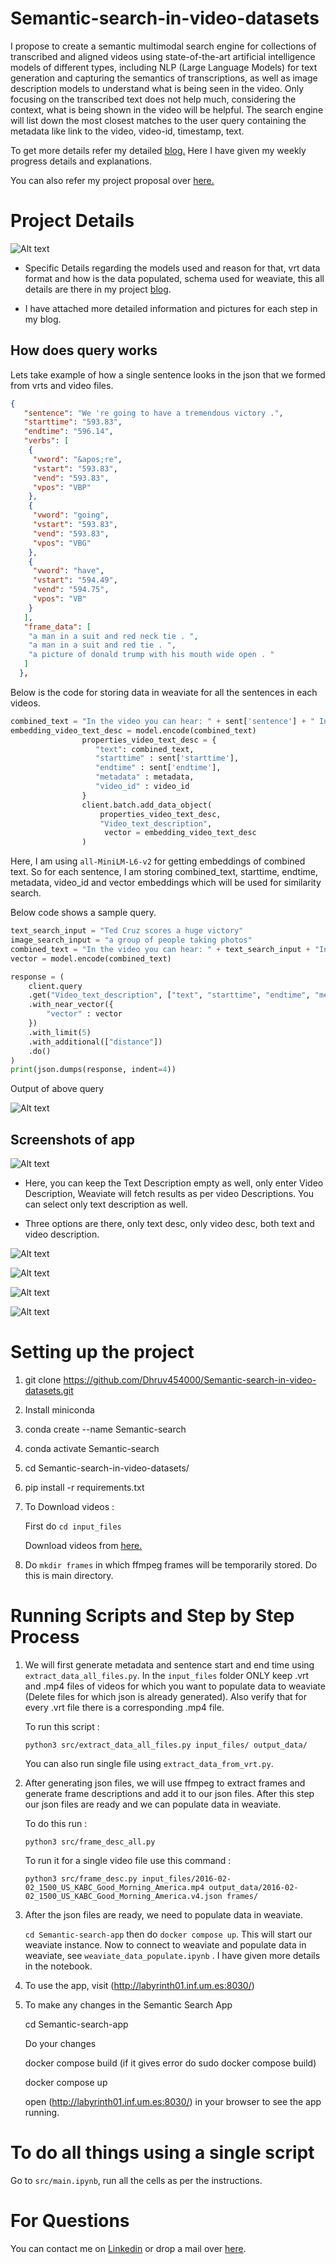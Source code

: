 # Semantic-search-in-video-datasets

I propose to create a semantic multimodal search engine for collections of transcribed and aligned videos using state-of-the-art artificial intelligence models of different types, including NLP (Large Language Models) for text generation and capturing the semantics of transcriptions, as well as image description models to understand what is being seen in the video. Only focusing on the transcribed text does not help much, considering the context, what is being shown in the video will be helpful. The search engine will list down the most closest matches to the user query containing the metadata like link to the video, video-id, timestamp, text.

To get more details refer my detailed [blog.](https://dhruv-kunjadiya.notion.site/Semantic-search-in-video-datasets-3c73c303c56748b497a975b1397d84ef) Here I have given my weekly progress details and explanations.

You can also refer my project proposal over [here.](https://drive.google.com/file/d/1KRPg9y2Nf4vBzq1CcCKbSYBn_3O3niXz/view)

# Project Details

![Alt text](utilities/image.png)

- Specific Details regarding the models used and reason for that, vrt data format and how is the data populated, schema used for weaviate, this all details are there in my project [blog](https://dhruv-kunjadiya.notion.site/Semantic-search-in-video-datasets-3c73c303c56748b497a975b1397d84ef).

- I have attached more detailed information and pictures for each step in my blog.


## How does query works

Lets take example of how a single sentence looks in the json that we formed from vrts and video files.

```json
{
   "sentence": "We 're going to have a tremendous victory .",
   "starttime": "593.83",
   "endtime": "596.14",
   "verbs": [
    {
     "vword": "&apos;re",
     "vstart": "593.83",
     "vend": "593.83",
     "vpos": "VBP"
    },
    {
     "vword": "going",
     "vstart": "593.83",
     "vend": "593.83",
     "vpos": "VBG"
    },
    {
     "vword": "have",
     "vstart": "594.49",
     "vend": "594.75",
     "vpos": "VB"
    }
   ],
   "frame_data": [
    "a man in a suit and red neck tie . ",
    "a man in a suit and red tie . ",
    "a picture of donald trump with his mouth wide open . "
   ]
  },
```
Below is the code for storing data in weaviate for all the sentences in each videos.

```python
combined_text = "In the video you can hear: " + sent['sentence'] + " In the video you can see: " + ", ".join([sentence.strip(" .") for sentence in sent['frame_data']]) + '.'
embedding_video_text_desc = model.encode(combined_text)
                properties_video_text_desc = {
                   "text": combined_text,
                   "starttime" : sent['starttime'],
                   "endtime" : sent['endtime'],
                   "metadata" : metadata,
                   "video_id" : video_id
                }
                client.batch.add_data_object(
                    properties_video_text_desc,
                    "Video_text_description",
                     vector = embedding_video_text_desc
                )
```

Here, I am using ```all-MiniLM-L6-v2``` for getting embeddings of combined text. So for each sentence, I am storing combined_text, starttime, endtime, metadata, video_id and vector embeddings which will be used for similarity search.

Below code shows a sample query.

```python
text_search_input = "Ted Cruz scores a huge victory"
image_search_input = "a group of people taking photos"
combined_text = "In the video you can hear: " + text_search_input + "In the video you can see: " + image_search_input
vector = model.encode(combined_text)

response = (
    client.query
    .get("Video_text_description", ["text", "starttime", "endtime", "metadata","video_id"])
    .with_near_vector({
        "vector" : vector
    })
    .with_limit(5)
    .with_additional(["distance"])
    .do()
)
print(json.dumps(response, indent=4))
```
Output of above query 

![Alt text](utilities/image1.png)

## Screenshots of app

![Alt text](utilities/image2.png)

- Here, you can keep the Text Description empty as well, only enter Video Description, Weaviate will fetch results as per video Descriptions. You can select only text description as well.

- Three options are there, only text desc, only video desc, both text and video description.

![Alt text](utilities/image3.png)

![Alt text](utilities/image4.png)

![Alt text](utilities/image5.png)

![Alt text](utilities/image6.png)

# Setting up the project

1. git clone https://github.com/Dhruv454000/Semantic-search-in-video-datasets.git

2. Install miniconda

3. conda create --name Semantic-search

4. conda activate Semantic-search

5. cd Semantic-search-in-video-datasets/

6. pip install -r requirements.txt

7. To Download videos :

   First do ```cd input_files```

   Download videos from [here.](https://drive.google.com/drive/folders/1lreNRRVrBYWALZxHeQcsEcivk-jMTOQQ?usp=sharing)

8. Do ```mkdir frames``` in which ffmpeg frames will be temporarily stored. Do this is main directory.

# Running Scripts and Step by Step Process

1. We will first generate metadata and sentence start and end time using ```extract_data_all_files.py```. In the ```input_files``` folder ONLY keep .vrt and .mp4 files of videos for which you want to populate data to weaviate (Delete files for which json is already generated). Also verify that for every .vrt file there is a corresponding .mp4 file.

    To run this script :

    ```
    python3 src/extract_data_all_files.py input_files/ output_data/ 
    ```
    You can also run single file using ```extract_data_from_vrt.py```.

2. After generating json files, we will use ffmpeg to extract frames and generate frame descriptions and add it to our json files. After this step our json files are ready and we can populate data in weaviate.

    To do this run :

    ```
    python3 src/frame_desc_all.py
    ```

    To run it for a single video file use this command :

    ```
    python3 src/frame_desc.py input_files/2016-02-02_1500_US_KABC_Good_Morning_America.mp4 output_data/2016-02-02_1500_US_KABC_Good_Morning_America.v4.json frames/
    ```

3. After the json files are ready, we need to populate data in weaviate.

   ``` cd Semantic-search-app ``` then do ```docker compose up```. This will start our weaviate instance.
   Now to connect to weaviate and populate data in weaviate, see ```weaviate_data_populate.ipynb``` . I have given more details in the notebook.

5. To use the app, visit (http://labyrinth01.inf.um.es:8030/)

6. To make any changes in the Semantic Search App

    cd Semantic-search-app

    Do your changes

    docker compose build  (if it gives error do sudo docker compose build)

    docker compose up

    open (http://labyrinth01.inf.um.es:8030/) in your browser to see the app running.

# To do all things using a single script

Go to ```src/main.ipynb```, run all the cells as per the instructions.

# For Questions

You can contact me on [Linkedin](https://www.linkedin.com/in/dhruv-kunjadiya-18b994227/) or drop a mail over [here](mailto:dhruvkunjadiya55@gmail.com).